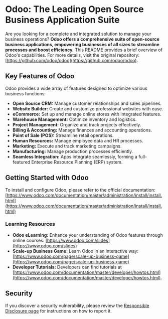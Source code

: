 # Odoo: The Leading Open Source Business Application Suite

Are you looking for a complete and integrated solution to manage your business operations? **Odoo offers a comprehensive suite of open-source business applications, empowering businesses of all sizes to streamline processes and boost efficiency.** This README provides a brief overview of Odoo's capabilities. For more details, visit the original repository: [https://github.com/odoo/odoo](https://github.com/odoo/odoo).

## Key Features of Odoo

Odoo provides a wide array of features designed to optimize various business functions:

*   **Open Source CRM:** Manage customer relationships and sales pipelines.
*   **Website Builder:** Create and customize professional websites with ease.
*   **eCommerce:** Set up and manage online stores with integrated features.
*   **Warehouse Management:** Optimize inventory and logistics.
*   **Project Management:** Organize and track projects effectively.
*   **Billing & Accounting:** Manage finances and accounting operations.
*   **Point of Sale (POS):** Streamline retail operations.
*   **Human Resources:** Manage employee data and HR processes.
*   **Marketing:** Execute and track marketing campaigns.
*   **Manufacturing:** Manage production processes efficiently.
*   **Seamless Integration:**  Apps integrate seamlessly, forming a full-featured Enterprise Resource Planning (ERP) system.

## Getting Started with Odoo

To install and configure Odoo, please refer to the official documentation: [https://www.odoo.com/documentation/master/administration/install/install.html](https://www.odoo.com/documentation/master/administration/install/install.html)

### Learning Resources

*   **Odoo eLearning:** Enhance your understanding of Odoo features through online courses: [https://www.odoo.com/slides](https://www.odoo.com/slides)
*   **Scale-up Business Game:** Learn Odoo in an interactive way: [https://www.odoo.com/page/scale-up-business-game](https://www.odoo.com/page/scale-up-business-game)
*   **Developer Tutorials:** Developers can find tutorials at [https://www.odoo.com/documentation/master/developer/howtos.html](https://www.odoo.com/documentation/master/developer/howtos.html).

## Security

If you discover a security vulnerability, please review the [Responsible Disclosure page](https://www.odoo.com/security-report) for instructions on how to report it.
